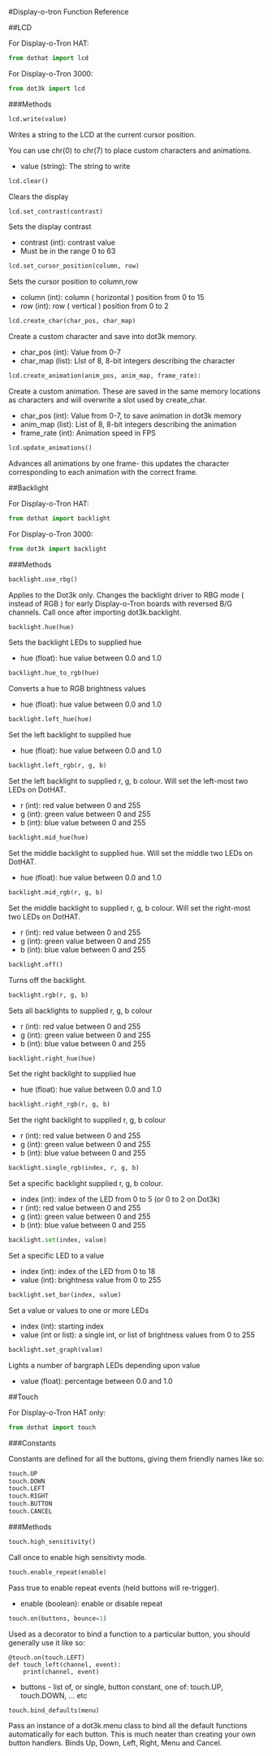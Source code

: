 #Display-o-tron Function Reference

##LCD

For Display-o-Tron HAT:

```python
from dothat import lcd
```

For Display-o-Tron 3000:

```python
from dot3k import lcd
```

###Methods

```python
lcd.write(value)
```
Writes a string to the LCD at the current cursor position.

You can use chr(0) to chr(7) to place custom characters and animations.

* value (string): The string to write

```python
lcd.clear()
```
Clears the display

```python
lcd.set_contrast(contrast)
```
Sets the display contrast

* contrast (int): contrast value
* Must be in the range 0 to 63

```python
lcd.set_cursor_position(column, row)
```
Sets the cursor position to column,row

* column (int): column ( horizontal ) position from 0 to 15
* row (int): row ( vertical ) position from 0 to 2

```python
lcd.create_char(char_pos, char_map)
```
Create a custom character and save into dot3k memory.

* char_pos (int): Value from 0-7
* char_map (list): LIst of 8, 8-bit integers describing the character

```python
lcd.create_animation(anim_pos, anim_map, frame_rate):
```
Create a custom animation. These are saved in the same memory locations as characters and will overwrite a slot used by create_char.

* char_pos (int): Value from 0-7, to save animation in dot3k memory
* anim_map (list): List of 8, 8-bit integers describing the animation
* frame_rate (int): Animation speed in FPS

```python
lcd.update_animations()
```
Advances all animations by one frame- this updates the character corresponding to each animation with the correct frame.

##Backlight

For Display-o-Tron HAT:

```python
from dothat import backlight
```

For Display-o-Tron 3000:

```python
from dot3k import backlight
```

###Methods

```python
backlight.use_rbg()
```
Applies to the Dot3k only. Changes the backlight driver to RBG mode ( instead of RGB ) for early Display-o-Tron boards with reversed B/G channels. Call once after importing dot3k.backlight.

```python
backlight.hue(hue)
```
Sets the backlight LEDs to supplied hue

* hue (float): hue value between 0.0 and 1.0

```python
backlight.hue_to_rgb(hue)
```
Converts a hue to RGB brightness values

* hue (float): hue value between 0.0 and 1.0

```python
backlight.left_hue(hue)
```
Set the left backlight to supplied hue

* hue (float): hue value between 0.0 and 1.0

```python
backlight.left_rgb(r, g, b)
```
Set the left backlight to supplied r, g, b colour. Will set the left-most two LEDs on DotHAT.

* r (int): red value between 0 and 255
* g (int): green value between 0 and 255
* b (int): blue value between 0 and 255

```python
backlight.mid_hue(hue)
```
Set the middle backlight to supplied hue. Will set the middle two LEDs on DotHAT.

* hue (float): hue value between 0.0 and 1.0

```python
backlight.mid_rgb(r, g, b)
```
Set the middle backlight to supplied r, g, b colour. Will set the right-most two LEDs on DotHAT.

* r (int): red value between 0 and 255
* g (int): green value between 0 and 255
* b (int): blue value between 0 and 255

```python
backlight.off()
```
Turns off the backlight.

```python
backlight.rgb(r, g, b)
```
Sets all backlights to supplied r, g, b colour

* r (int): red value between 0 and 255
* g (int): green value between 0 and 255
* b (int): blue value between 0 and 255

```python
backlight.right_hue(hue)
```
Set the right backlight to supplied hue

* hue (float): hue value between 0.0 and 1.0

```python
backlight.right_rgb(r, g, b)
```
Set the right backlight to supplied r, g, b colour

* r (int): red value between 0 and 255
* g (int): green value between 0 and 255
* b (int): blue value between 0 and 255

```python
backlight.single_rgb(index, r, g, b)
```
Set a specific backlight supplied r, g, b colour.

* index (int): index of the LED from 0 to 5 (or 0 to 2 on Dot3k)
* r (int): red value between 0 and 255
* g (int): green value between 0 and 255
* b (int): blue value between 0 and 255

```python
backlight.set(index, value)
```
Set a specific LED to a value

* index (int): index of the LED from 0 to 18
* value (int): brightness value from 0 to 255

```python
backlight.set_bar(index, value)
```
Set a value or values to one or more LEDs

* index (int): starting index
* value (int or list): a single int, or list of brightness values from 0 to 255

```python
backlight.set_graph(value)
```
Lights a number of bargraph LEDs depending upon value

* value (float): percentage between 0.0 and 1.0

##Touch

For Display-o-Tron HAT only:

```python
from dothat import touch
```

###Constants

Constants are defined for all the buttons, giving them friendly names like so:

```python
touch.UP
touch.DOWN
touch.LEFT
touch.RIGHT
touch.BUTTON
touch.CANCEL
```

###Methods

```python
touch.high_sensitivity()
```

Call once to enable high sensitivty mode.

```python
touch.enable_repeat(enable)
```

Pass true to enable repeat events (held buttons will re-trigger).

* enable (boolean): enable or disable repeat

```python
touch.on(buttons, bounce=1)
```

Used as a decorator to bind a function to a particular button, you should generally use it like so:

```
@touch.on(touch.LEFT)
def touch_left(channel, event):
    print(channel, event)
```

* buttons - list of, or single, button constant, one of: touch.UP, touch.DOWN, ... etc

```python
touch.bind_defaults(menu)
```

Pass an instance of a dot3k.menu class to bind all the default functions automatically for each button. This is much neater than creating your own button handlers. Binds Up, Down, Left, Right, Menu and Cancel.
